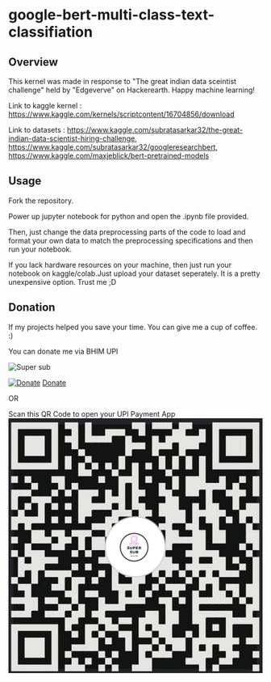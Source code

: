 # google-bert-multi-class-text-classifiation

## Overview

This kernel was made in response to "The great indian data sceintist challenge" held by "Edgeverve" on Hackerearth. Happy machine learning!

Link to kaggle kernel : https://www.kaggle.com/kernels/scriptcontent/16704856/download

Link to datasets : https://www.kaggle.com/subratasarkar32/the-great-indian-data-scientist-hiring-challenge, https://www.kaggle.com/subratasarkar32/googleresearchbert, https://www.kaggle.com/maxjeblick/bert-pretrained-models

## Usage

Fork the repository.

Power up jupyter notebook for python and open the .ipynb file provided.

Then, just change the data preprocessing parts of the code to load and format your own data to match the preprocessing specifications and then run your notebook.

If you lack hardware resources on your machine, then just run your notebook on kaggle/colab.Just upload your dataset seperately. It is a pretty unexpensive option. Trust me ;D

## Donation

If my projects helped you save your time. You can give me a cup of coffee. :)

You can donate me via BHIM UPI


![Super sub](https://raw.githubusercontent.com/SubrataSarkar32/subratasarkar32.github.io/master/images/Supersub(200x200).jpg)


[![Donate](https://raw.githubusercontent.com/SubrataSarkar32/subratasarkar32.github.io/master/images/bhimupi(100x15).jpg)](upi://pay?pn=Subrata%20Sarakar&pa=9002824700%40upi&tn=Donation&am=&cu=INR&url=http%3A%2F%2Fupi.link%2F)   [Donate](upi://pay?pn=Subrata%20Sarakar&pa=9002824700%40upi&tn=Donation&am=&cu=INR&url=http%3A%2F%2Fupi.link%2F)


OR

Scan this QR Code to open your UPI Payment App
![QR code](https://raw.githubusercontent.com/SubrataSarkar32/subratasarkar32.github.io/master/images/qrpay.png)
